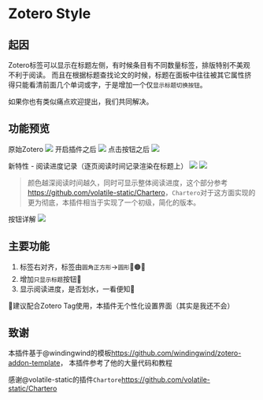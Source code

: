 # Zotero Style

## 起因
Zotero标签可以显示在标题左侧，有时候条目有不同数量标签，排版特别不美观不利于阅读。
而且在根据标题查找论文的时候，标题在面板中往往被其它属性挤得只能看清前面几个单词或字，于是增加一个仅`显示标题切换按钮`。

如果你也有类似痛点欢迎提出，我们共同解决。

## 功能预览
原始Zotero
![](https://spr1ng.live/file/d38124d3529d6dd682dd3.png)
开启插件之后
![](https://spr1ng.live/file/28d1ca9d77abb310db2e2.png)
点击按钮之后
![](https://spr1ng.live/file/6bacc5490a52029ff35f6.png)

新特性 - 阅读进度记录（逐页阅读时间记录渲染在标题上）
![](https://spr1ng.live/file/ed09ed3b676eef4d09bd2.png)
![](https://spr1ng.live/file/447b7d8912422770731a5.png)
> 颜色越深阅读时间越久，同时可显示整体阅读进度，这个部分参考<https://github.com/volatile-static/Chartero>，`Chartero`对于这方面实现的更为彻底，本插件相当于实现了一个初级，简化的版本。

按钮详解
![](https://spr1ng.live/file/15deb6f9b3da8f5d6c7de.png)

## 主要功能

1. 标签右对齐，标签由`圆角正方形`->`圆形`🔴🟤🔵
2. 增加`只显示标题`按钮🌸
3. 显示阅读进度，是否划水，一看便知👋

🙌建议配合Zotero Tag使用，本插件无个性化设置界面（其实是我还不会）

## 致谢
本插件基于@windingwind的模板<https://github.com/windingwind/zotero-addon-template>，
本插件参考了他的大量代码和教程

感谢@volatile-static的插件`Chartore`<https://github.com/volatile-static/Chartero>